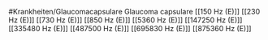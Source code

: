 #Krankheiten/Glaucomacapsulare
Glaucoma capsulare
[[150 Hz (E)]]
[[230 Hz (E)]]
[[730 Hz (E)]]
[[850 Hz (E)]]
[[5360 Hz (E)]]
[[147250 Hz (E)]]
[[335480 Hz (E)]]
[[487500 Hz (E)]]
[[695830 Hz (E)]]
[[875360 Hz (E)]]